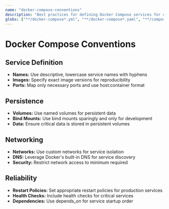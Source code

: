 ```yaml
---
name: "docker-compose-conventions"
description: "Best practices for defining Docker Compose services for clarity, persistence, and reliability"
globs: ["**/docker-compose*.yml", "**/docker-compose*.yaml", "**/compose*.yml", "**/compose*.yaml"]
---
```


# Docker Compose Conventions

## Service Definition
- **Names:** Use descriptive, lowercase service names with hyphens
- **Images:** Specify exact image versions for reproducibility
- **Ports:** Map only necessary ports and use host:container format

## Persistence
- **Volumes:** Use named volumes for persistent data
- **Bind Mounts:** Use bind mounts sparingly and only for development
- **Data:** Ensure critical data is stored in persistent volumes

## Networking
- **Networks:** Use custom networks for service isolation
- **DNS:** Leverage Docker's built-in DNS for service discovery
- **Security:** Restrict network access to minimum required

## Reliability
- **Restart Policies:** Set appropriate restart policies for production services
- **Health Checks:** Include health checks for critical services
- **Dependencies:** Use depends_on for service startup order
